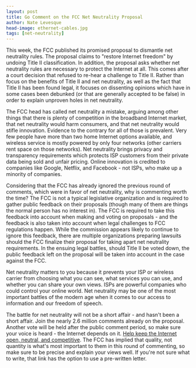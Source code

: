 ```yaml
---
layout: post
title: Go Comment on the FCC Net Neutrality Proposal
author: Nate Levesque
head-image: ethernet-cables.jpg
tags: [net-neutrality]
---
```


This week, the FCC published its promised proposal to dismantle net neutrality rules. The proposal claims to "restore Internet freedom" by undoing Title II classification. In addition, the proposal asks whether net neutrality rules are necessary to protect the Internet at all. This comes after a court decision that refused to re-hear a challenge to Title II. Rather than focus on the benefits of Title II and net neutrality, as well as the fact that Title II has been found legal, it focuses on dissenting opinions which have in some cases been debunked (or that are generally accepted to be false) in order to explain unproven holes in net neutrality.

The FCC head has called net neutrality a mistake, arguing among other things that there is plenty of competition in the broadband Internet market, that net neutrality would harm consumers, and that net neutrality would stifle innovation. Evidence to the contrary for all of those is prevalent. Very few people have more than two home Internet options available, and wireless service is mostly powered by only four networks (other carriers rent space on those networks). Net neutrality brings privacy and transparency requirements which protects ISP customers from their private data being sold and unfair pricing. Online innovation is credited to companies like Google, Netflix, and Facebook - not ISPs, who make up a minority of companies.

Considering that the FCC has already ignored the previous round of comments, which were in favor of net neutrality, why is commenting worth the time? The FCC is not a typical legislative organization and is required to gather public feedback on their proposals (though many of them are things the normal person has no interest in). The FCC is required to take this feedback into account when making and voting on proposals - and the feedback is also taken into account when legal challenges to FCC regulations happen. While the commission appears likely to continue to ignore this feedback, there are multiple organizations preparing lawsuits should the FCC finalize their proposal for taking apart net neutrality requirements. In the ensuing legal battles, should Title II be voted down, the public feedback left on the proposal will be taken into account in the case against the FCC.

Net neutrality matters to you because it prevents your ISP or wireless carrier from choosing what you can see, what services you can use, and whether you can share your own views. ISPs are powerful companies who could control your online world. Net neutrality may be one of the most important battles of the modern age when it comes to our access to information and our freedom of speech.

The battle for net neutrality will not be a short affair - and hasn't been a short affair. Join the nearly 2.6 million comments already on the proposal. Another vote will be held after the public comment period, so make sure your voice is heard - the Internet depends on it. [Help keep the Internet open, neutral, and competitive](https://www.thenaterhood.com/causes/net-neutrality/#how-can-i-help). The FCC has implied that quality, not quantity is what's most important to them in this round of commenting, so make sure to be precise and explain your views well. If you're not sure what to write, that link has the option to use a pre-written letter.
